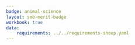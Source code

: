 ```yaml
---
badge: animal-science
layout: smb-merit-badge
workbook: true
data:
    requirements: ../../requirements-sheep.yaml
---
```

